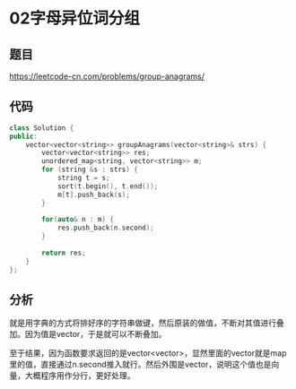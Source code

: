 # 02字母异位词分组

## 题目

https://leetcode-cn.com/problems/group-anagrams/


## 代码

```C++
class Solution {
public:
    vector<vector<string>> groupAnagrams(vector<string>& strs) {
		vector<vector<string>> res;
		unordered_map<string, vector<string>> m;
		for (string &s : strs) {
			string t = s;
			sort(t.begin(), t.end());
			m[t].push_back(s);
		}
		
		for(auto& n : m) {
			res.push_back(n.second);
		}
            
        return res;
    }
};
```

## 分析

就是用字典的方式将排好序的字符串做键，然后原装的做值，不断对其值进行叠加。因为值是vector<string>，于是就可以不断叠加。

至于结果，因为函数要求返回的是vector<vector<string>>，显然里面的vector<string>就是map里的值，直接通过n.second推入就行。然后外围是vector，说明这个值也是向量，大概程序用作分行，更好处理。